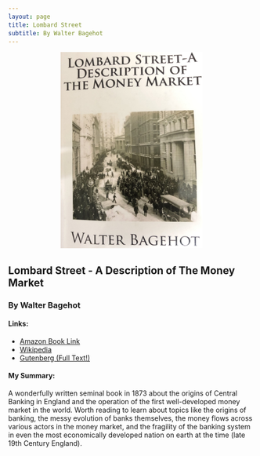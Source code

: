 ```yaml
---
layout: page
title: Lombard Street
subtitle: By Walter Bagehot
---
```


<!--- ![Book](pic-lombardstreet-book.jpg) --->

<p align="center">
  <img height="400" src="pic-lombardstreet-book.jpg">
</p>

## Lombard Street - A Description of The Money Market
### By Walter Bagehot

#### Links:
- [Amazon Book Link](https://www.amazon.com/Lombard-Street-Description-Money-Market/dp/1481818295/)
- [Wikipedia](https://en.wikipedia.org/wiki/Lombard_Street:_A_Description_of_the_Money_Market)
- [Gutenberg (Full Text!)](http://www.gutenberg.org/ebooks/4359)

#### My Summary:
A wonderfully written seminal book in 1873 about the origins of Central Banking in England and the operation of the first well-developed money market in the world. Worth reading to learn about topics like the origins of banking, the messy evolution of banks themselves, the money flows across various actors in the money market, and the fragility of the banking system in even the most economically developed nation on earth at the time (late 19th Century England).

